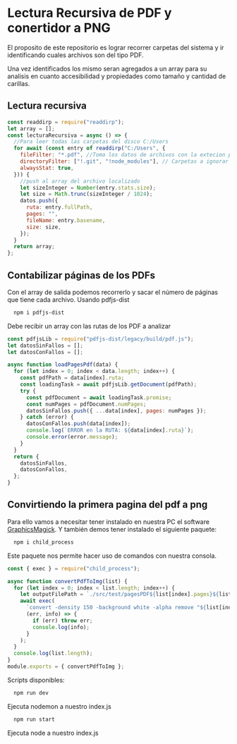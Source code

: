 # Lectura Recursiva de PDF y conertidor a PNG

El proposito de este repositorio es lograr recorrer carpetas del sistema y ir identificando cuales archivos son del tipo PDF.

Una vez identificados los mismo seran agregados a un array para su analisis en cuanto accesibilidad y propiedades como tamaño y cantidad de carillas.

## Lectura recursiva

```javascript
const readdirp = require("readdirp");
let array = [];
const lecturaRecursiva = async () => {
  //Para leer todas las carpetas del disco C:/Users
  for await (const entry of readdirp("C:/Users", {
    fileFilter: "*.pdf", //Toma los datos de archivos con la extecion pdf
    directoryFilter: ["!.git", "!node_modules"], // Carpetas a ignorar
    alwaysStat: true,
  })) {
    //push al array del archivo localizado
    let sizeInteger = Number(entry.stats.size);
    let size = Math.trunc(sizeInteger / 1024);
    datos.push({
      ruta: entry.fullPath,
      pages: "",
      fileName: entry.basename,
      size: size,
    });
  }
  return array;
};
```

## Contabilizar páginas de los PDFs

Con el array de salida podemos recorrerlo y sacar el número de páginas que tiene cada archivo.
Usando pdfjs-dist

```bash
  npm i pdfjs-dist
```

Debe recibir un array con las rutas de los PDF a analizar

```javascript
const pdfjsLib = require("pdfjs-dist/legacy/build/pdf.js");
let datosSinFallos = [];
let datosConFallos = [];

async function loadPagesPdf(data) {
  for (let index = 0; index < data.length; index++) {
    const pdfPath = data[index].ruta;
    const loadingTask = await pdfjsLib.getDocument(pdfPath);
    try {
      const pdfDocument = await loadingTask.promise;
      const numPages = pdfDocument.numPages;
      datosSinFallos.push({ ...data[index], pages: numPages });
    } catch (error) {
      datosConFallos.push(data[index]);
      console.log(`ERROR en la RUTA: ${data[index].ruta}`);
      console.error(error.message);
    }
  }
  return {
    datosSinFallos,
    datosConFallos,
  };
}
```

## Convirtiendo la primera pagina del pdf a png

Para ello vamos a necesitar tener instalado en nuestra PC el software [GraphicsMagick](http://www.graphicsmagick.org/download.html#download-sites).
Y también demos tener instalado el siguiente paquete:

```bash
  npm i child_process
```

Este paquete nos permite hacer uso de comandos con nuestra consola.

```javascript
const { exec } = require("child_process");

async function convertPdfToImg(list) {
  for (let index = 0; index < list.length; index++) {
    let outputFilePath = `./src/test/pagesPDF${list[index].pages}${list[index].fileName}sizePDF${list[index].size}.png`;
    await exec(
      `convert -density 150 -background white -alpha remove "${list[index].ruta}"[0] -quality 80 "${outputFilePath}"`,
      (err, info) => {
        if (err) throw err;
        console.log(info);
      }
    );
  }
  console.log(list.length);
}
module.exports = { convertPdfToImg };
```

Scripts disponibles:

```bash
  npm run dev
```

Ejecuta nodemon a nuestro index.js

```bash
  npm run start
```

Ejecuta node a nuestro index.js
